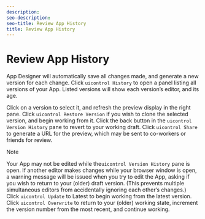 ```yaml
---
description: 
seo-description: 
seo-title: Review App History
title: Review App History
---
```


# Review App History

App Designer will automatically save all changes made, and generate a new version for each change. Click `uicontrol History` to open a panel listing all versions of your App. Listed versions will show each version’s editor, and its age.

Click on a version to select it, and refresh the preview display in the right pane. Click `uicontrol Restore Version` if you wish to clone the selected version, and begin working from it. Click the back button in the `uicontrol Version History` pane to revert to your working draft. Click `uicontrol Share` to generate a URL for the preview, which may be sent to co-workers or friends for review.

>[!NOTE]
>
>Your App may not be edited while the`uicontrol Version History` pane is open.
If another editor makes changes while your browser window is open, a warning message will be issued when you try to edit the App, asking if you wish to return to your (older) draft version. (This prevents multiple simultaneous editors from accidentally ignoring each other’s changes.) Click `uicontrol Update` to Latest to begin working from the latest version. Click `uicontrol Overwrite` to return to your (older) working state, increment the version number from the most recent, and continue working.

